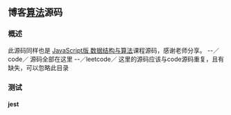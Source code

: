 ## 博客[算法](https://yewills.github.io/categories/js/)源码

### 概述
此源码同样也是 [JavaScript版 数据结构与算法](https://coding.imooc.com/class/chapter/315.html#Anchor)课程源码，感谢老师分享。
--／code／  源码全部在这里
--／leetcode／  这里的源码应该与code源码重复，且有缺失，可以忽略此目录

### 测试
#### jest